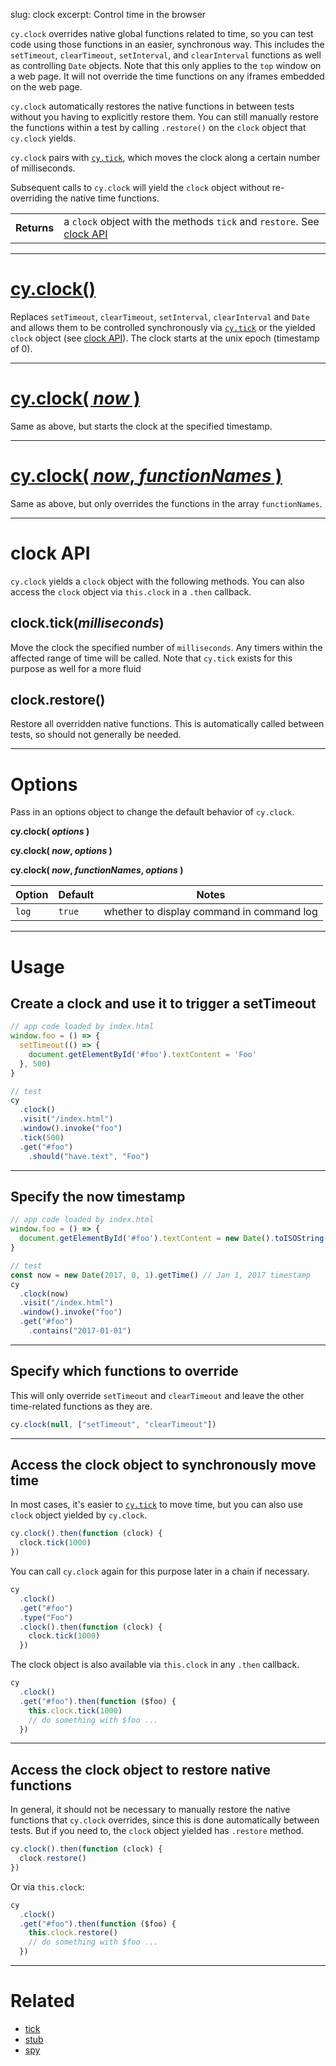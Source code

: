 slug: clock
excerpt: Control time in the browser

`cy.clock` overrides native global functions related to time, so you can test code using those functions in an easier, synchronous way. This includes the `setTimeout`, `clearTimeout`, `setInterval`, and `clearInterval` functions as well as controlling `Date` objects. Note that this only applies to the `top` window on a web page. It will not override the time functions on any iframes embedded on the web page.

`cy.clock` automatically restores the native functions in between tests without you having to explicitly restore them. You can still manually restore the functions within a test by calling `.restore()` on the `clock` object that `cy.clock` yields.

`cy.clock` pairs with [`cy.tick`](https://on.cypress.io/api/tick), which moves the clock along a certain number of milliseconds.

Subsequent calls to `cy.clock` will yield the `clock` object without re-overriding the native time functions.

| | |
|--- | --- |
| **Returns** | a `clock` object with the methods `tick` and `restore`. See [clock API](#section-clock-api) |

***

# [cy.clock()](#section-usage)

Replaces `setTimeout`, `clearTimeout`, `setInterval`, `clearInterval` and `Date` and allows them to be controlled synchronously via [`cy.tick`](https://on.cypress.io/api/tick) or the yielded `clock` object (see [clock API](#section-clock-api)). The clock starts at the unix epoch (timestamp of 0).

***

# [cy.clock( *now* )](#section-specify-the-now-timestamp)

Same as above, but starts the clock at the specified timestamp.

***

# [cy.clock( *now*, *functionNames* )](#section-specify-which-functions-to-override)

Same as above, but only overrides the functions in the array `functionNames`.

***

# clock API

`cy.clock` yields a `clock` object with the following methods. You can also access the `clock` object via `this.clock` in a `.then` callback.

## clock.tick(*milliseconds*)

Move the clock the specified number of `milliseconds`. Any timers within the affected range of time will be called. Note that `cy.tick` exists for this purpose as well for a more fluid

## clock.restore()

Restore all overridden native functions. This is automatically called between tests, so should not generally be needed.

***

# Options

Pass in an options object to change the default behavior of `cy.clock`.

**cy.clock( *options* )**

**cy.clock( *now*,  *options* )**

**cy.clock( *now*, *functionNames*,  *options* )**

Option | Default | Notes
--- | --- | ---
`log` | `true` | whether to display command in command log

***

# Usage

## Create a clock and use it to trigger a setTimeout

```javascript
// app code loaded by index.html
window.foo = () => {
  setTimeout(() => {
    document.getElementById('#foo').textContent = 'Foo'
  }, 500)
}

// test
cy
  .clock()
  .visit("/index.html")
  .window().invoke("foo")
  .tick(500)
  .get("#foo")
    .should("have.text", "Foo")
```

***

## Specify the now timestamp

```javascript
// app code loaded by index.html
window.foo = () => {
  document.getElementById('#foo').textContent = new Date().toISOString()
}

// test
const now = new Date(2017, 0, 1).getTime() // Jan 1, 2017 timestamp
cy
  .clock(now)
  .visit("/index.html")
  .window().invoke("foo")
  .get("#foo")
    .contains("2017-01-01")
```

***

## Specify which functions to override

This will only override `setTimeout` and `clearTimeout` and leave the other time-related functions as they are.

```javascript
cy.clock(null, ["setTimeout", "clearTimeout"])
```

***

## Access the clock object to synchronously move time

In most cases, it's easier to [`cy.tick`](https://on.cypress.io/api/tick) to move time, but you can also use `clock` object yielded by `cy.clock`.

```javascript
cy.clock().then(function (clock) {
  clock.tick(1000)
})
```

You can call `cy.clock` again for this purpose later in a chain if necessary.

```javascript
cy
  .clock()
  .get("#foo")
  .type("Foo")
  .clock().then(function (clock) {
    clock.tick(1000)
  })
```

The clock object is also available via `this.clock` in any `.then` callback.

```javascript
cy
  .clock()
  .get("#foo").then(function ($foo) {
    this.clock.tick(1000)
    // do something with $foo ...
  })
```

***

## Access the clock object to restore native functions

In general, it should not be necessary to manually restore the native functions that `cy.clock` overrides, since this is done automatically between tests. But if you need to, the `clock` object yielded has `.restore` method.

```javascript
cy.clock().then(function (clock) {
  clock.restore()
})
```

Or via `this.clock`:

```javascript
cy
  .clock()
  .get("#foo").then(function ($foo) {
    this.clock.restore()
    // do something with $foo ...
  })
```

***

# Related

- [tick](https://on.cypress.io/api/tick)
- [stub](https://on.cypress.io/api/stub)
- [spy](https://on.cypress.io/api/spy)
